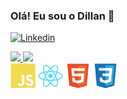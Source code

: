 ### Olá! Eu sou o Dillan 👋

[![Linkedin](https://img.shields.io/badge/LinkedIn-0077B5?style=for-the-badge&logo=linkedin&logoColor=white)](https://www.linkedin.com/in/alexandre-goedert/)

<div>
    <a href="https://github.com/xandale">
        <img height="180em" src="https://github-readme-stats.vercel.app/api?username=dustay29&show_icons=true&theme=dracula&include_all_commits=true&count_private=true"/>
        <img height="180em" src="https://github-readme-stats.vercel.app/api/top-langs/?username=dustay29&layout=compact&langs_count=16&theme=dracula"/>
    </a>
</div>

<div style="display: inline_block">
    <img align="center" alt="JavaScript" height="40" src="https://raw.githubusercontent.com/devicons/devicon/master/icons/javascript/javascript-plain.svg">
    <img align="center" alt="React" height="40" src="https://raw.githubusercontent.com/devicons/devicon/master/icons/react/react-original.svg">
    <img align="center" alt="HTML" height="40" src="https://raw.githubusercontent.com/devicons/devicon/master/icons/html5/html5-original.svg">
    <img align="center" alt="Rafa-CSS" height="40" src="https://raw.githubusercontent.com/devicons/devicon/master/icons/css3/css3-original.svg">

